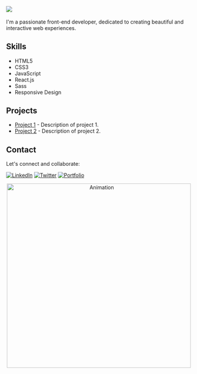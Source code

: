 <!-- Title -->
[![](https://readme-typing-svg.herokuapp.com?duration=3000&lines=Hello+there!;Welcome+to+my+github!;Check+out+my+repo+;Look+at+my+stats+below+%F0%9F%91%87+)](https://itspi3141.github.io)  
---

<!-- Description -->
I'm a passionate front-end developer, dedicated to creating beautiful and interactive web experiences.

<!-- Skills -->
## Skills

- HTML5
- CSS3
- JavaScript
- React.js
- Sass
- Responsive Design

<!-- Projects -->
## Projects

- [Project 1](link_to_project_1) - Description of project 1.
- [Project 2](link_to_project_2) - Description of project 2.

<!-- Contact -->
## Contact

Let's connect and collaborate:

[![LinkedIn](https://img.shields.io/badge/-LinkedIn-blue?style=flat&logo=linkedin)](link_to_your_LinkedIn_profile)
[![Twitter](https://img.shields.io/badge/-Twitter-blue?style=flat&logo=twitter)](link_to_your_Twitter_profile)
[![Portfolio](https://img.shields.io/badge/-Portfolio-green?style=flat&logo=appveyor)](link_to_your_portfolio_website)

<!-- Animation -->
<p align="center">
  <img src="link_to_animation.gif" alt="Animation" width="500px">
</p>

